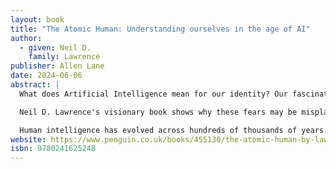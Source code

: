 ```yaml
---
layout: book
title: "The Atomic Human: Understanding ourselves in the age of AI"
author:
  - given: Neil D.
    family: Lawrence
publisher: Allen Lane
date: 2024-06-06
abstract: |
  What does Artificial Intelligence mean for our identity? Our fascination with AI stems from the perceived uniqueness of human intelligence. We believe it's what differentiates us. Fears of AI not only concern how it invades our digital lives, but also the implied threat of an intelligence that displaces us from our position at the centre of the world.

  Neil D. Lawrence's visionary book shows why these fears may be misplaced. Atomism, proposed by Democritus, suggested it was impossible to continue dividing matter down into ever smaller components: eventually we reach a point where a cut cannot be made (the Greek for uncuttable is 'atom'). In the same way, by slicing away at the facets of human intelligence that can be replaced by machines, AI uncovers what is left: an indivisible core that is the essence of humanity.

  Human intelligence has evolved across hundreds of thousands of years. Due to our physical and cognitive constraints over that time, it is social and highly embodied. By contrasting our capabilities with machine intelligence, The Atomic Human reveals the technical origins, capabilities and limitations of AI systems, and how they should be wielded. Not just by the experts, but ordinary people. Understanding this will enable readers to choose the future we want – either one where AI is a tool for us, or where we become a tool of AI – and how to counteract the digital oligarchy to maintain the fabric of an open, fair and democratic society.
website: https://www.penguin.co.uk/books/455130/the-atomic-human-by-lawrence-neil-d/9780241625248
isbn: 9780241625248
---
```


